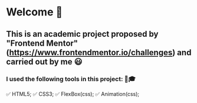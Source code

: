 # Welcome 👋

## This is an academic project proposed by "Frontend Mentor"(https://www.frontendmentor.io/challenges) and carried out by me 😃

### I used the following tools in this project: 🔧🎓 
   ✅ HTML5;
   ✅ CSS3;
   ✅ FlexBox(css);
   ✅ Animation(css);
